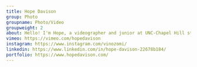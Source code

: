 ```yaml
---
title: Hope Davison
group: Photo
groupname: Photo/Video
groupweight: 2
about: Hello! I'm Hope, a videographer and junior at UNC-Chapel Hill studying journalism and global studies. My spirit animal is a RACOON.
vimeo: https://vimeo.com/hopedavison
instagram: https://www.instagram.com/vinozomi/
linkedin: https://www.linkedin.com/in/hope-davison-22678b184/
portfolio: https://www.hopedavison.com/
---
```

